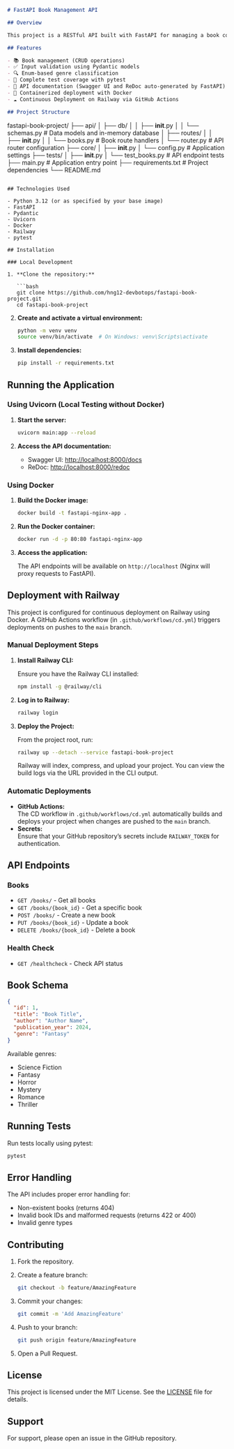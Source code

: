 ```markdown
# FastAPI Book Management API

## Overview

This project is a RESTful API built with FastAPI for managing a book collection. It provides comprehensive CRUD (Create, Read, Update, Delete) operations for books with proper error handling, input validation, and auto-generated documentation. The project is containerized with Docker and is set up for continuous deployment on Railway.

## Features

- 📚 Book management (CRUD operations)
- ✅ Input validation using Pydantic models
- 🔍 Enum-based genre classification
- 🧪 Complete test coverage with pytest
- 📝 API documentation (Swagger UI and ReDoc auto-generated by FastAPI)
- 🚀 Containerized deployment with Docker
- ☁️ Continuous Deployment on Railway via GitHub Actions

## Project Structure

```
fastapi-book-project/
├── api/
│   ├── db/
│   │   ├── __init__.py
│   │   └── schemas.py      # Data models and in-memory database
│   ├── routes/
│   │   ├── __init__.py
│   │   └── books.py        # Book route handlers
│   └── router.py           # API router configuration
├── core/
│   ├── __init__.py
│   └── config.py           #  Application settings
├── tests/
│   ├── __init__.py
│   └── test_books.py       # API endpoint tests
├── main.py                 # Application entry point
├── requirements.txt        # Project dependencies
└── README.md
```

## Technologies Used

- Python 3.12 (or as specified by your base image)
- FastAPI
- Pydantic
- Uvicorn
- Docker
- Railway
- pytest

## Installation

### Local Development

1. **Clone the repository:**

   ```bash
   git clone https://github.com/hng12-devbotops/fastapi-book-project.git
   cd fastapi-book-project
   ```

2. **Create and activate a virtual environment:**

   ```bash
   python -m venv venv
   source venv/bin/activate  # On Windows: venv\Scripts\activate
   ```

3. **Install dependencies:**

   ```bash
   pip install -r requirements.txt
   ```

## Running the Application

### Using Uvicorn (Local Testing without Docker)

1. **Start the server:**

   ```bash
   uvicorn main:app --reload
   ```

2. **Access the API documentation:**

   - Swagger UI: [http://localhost:8000/docs](http://localhost:8000/docs)
   - ReDoc: [http://localhost:8000/redoc](http://localhost:8000/redoc)

### Using Docker

1. **Build the Docker image:**

   ```bash
   docker build -t fastapi-nginx-app .
   ```

2. **Run the Docker container:**

   ```bash
   docker run -d -p 80:80 fastapi-nginx-app
   ```

3. **Access the application:**

   The API endpoints will be available on `http://localhost` (Nginx will proxy requests to FastAPI).

## Deployment with Railway

This project is configured for continuous deployment on Railway using Docker. A GitHub Actions workflow (in `.github/workflows/cd.yml`) triggers deployments on pushes to the `main` branch.

### Manual Deployment Steps

1. **Install Railway CLI:**

   Ensure you have the Railway CLI installed:

   ```bash
   npm install -g @railway/cli
   ```

2. **Log in to Railway:**

   ```bash
   railway login
   ```

3. **Deploy the Project:**

   From the project root, run:

   ```bash
   railway up --detach --service fastapi-book-project
   ```

   Railway will index, compress, and upload your project. You can view the build logs via the URL provided in the CLI output.

### Automatic Deployments

- **GitHub Actions:**  
  The CD workflow in `.github/workflows/cd.yml` automatically builds and deploys your project when changes are pushed to the `main` branch.  
- **Secrets:**  
  Ensure that your GitHub repository’s secrets include `RAILWAY_TOKEN` for authentication.

## API Endpoints

### Books

- `GET /books/` - Get all books
- `GET /books/{book_id}` - Get a specific book
- `POST /books/` - Create a new book
- `PUT /books/{book_id}` - Update a book
- `DELETE /books/{book_id}` - Delete a book

### Health Check

- `GET /healthcheck` - Check API status

## Book Schema

```json
{
  "id": 1,
  "title": "Book Title",
  "author": "Author Name",
  "publication_year": 2024,
  "genre": "Fantasy"
}
```

Available genres:

- Science Fiction
- Fantasy
- Horror
- Mystery
- Romance
- Thriller

## Running Tests

Run tests locally using pytest:

```bash
pytest
```

## Error Handling

The API includes proper error handling for:

- Non-existent books (returns 404)
- Invalid book IDs and malformed requests (returns 422 or 400)
- Invalid genre types

## Contributing

1. Fork the repository.
2. Create a feature branch:

   ```bash
   git checkout -b feature/AmazingFeature
   ```

3. Commit your changes:

   ```bash
   git commit -m 'Add AmazingFeature'
   ```

4. Push to your branch:

   ```bash
   git push origin feature/AmazingFeature
   ```

5. Open a Pull Request.

## License

This project is licensed under the MIT License. See the [LICENSE](LICENSE) file for details.

## Support

For support, please open an issue in the GitHub repository.
```
